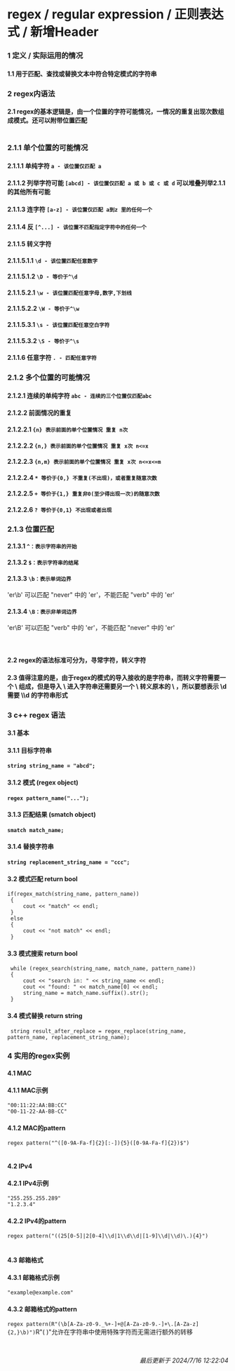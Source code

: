 # regex / regular expression / 正则表达式 / 新增Header<br>
### 1 定义 / 实际运用的情况<br> 
#### 1.1 用于匹配、查找或替换文本中符合特定模式的字符串<br>
### 2 regex内语法<br>
#### 2.1 regex的基本逻辑是，由一个位置的字符可能情况，一情况的重复出现次数组成模式。还可以附带位置匹配<br><br>
### 2.1.1 单个位置的可能情况<br>
#### 2.1.1.1 单纯字符 ```a - 该位置仅匹配 a```<br>
#### 2.1.1.2 列举字符可能 ```[abcd] - 该位置仅匹配 a 或 b 或 c 或 d``` 可以堆叠列举2.1.1的其他所有可能<br> 
#### 2.1.1.3 连字符 ```[a-z] - 该位置仅匹配 a到z 里的任何一个```<br>
#### 2.1.1.4 反 ```[^...] - 该位置不匹配指定字符中的任何一个```<br>
#### 2.1.1.5 转义字符<br>
#### 2.1.1.5.1.1 ```\d - 该位置匹配任意数字```<br>
#### 2.1.1.5.1.2 ```\D - 等价于^\d```<br>
#### 2.1.1.5.2.1 ```\w - 该位置匹配任意字母,数字,下划线```<br>
#### 2.1.1.5.2.2 ```\W - 等价于^\w```<br>
#### 2.1.1.5.3.1 ```\s - 该位置匹配任意空白字符```<br>
#### 2.1.1.5.3.2 ```\S - 等价于^\s```<br>
#### 2.1.1.6 任意字符 ```. - 匹配任意字符```
### 2.1.2 多个位置的可能情况<br>
#### 2.1.2.1 连续的单纯字符 ```abc - 连续的三个位置仅匹配abc```<br>
#### 2.1.2.2 前面情况的重复<br>
#### 2.1.2.2.1 ```{n} 表示前面的单个位置情况 重复 n次 ```<br>
#### 2.1.2.2.2 ```{n,} 表示前面的单个位置情况 重复 x次 n<=x```<br>
#### 2.1.2.2.3 ```{n,m} 表示前面的单个位置情况 重复 x次 n<=x<=m```<br>
#### 2.1.2.2.4 ```* 等价于{0,} 不重复(不出现)，或者重复随意次数```
#### 2.1.2.2.5 ```+ 等价于{1,} 重复非0(至少得出现一次)的随意次数```
#### 2.1.2.2.6 ```? 等价于{0,1} 不出现或者出现```
### 2.1.3 位置匹配<br>
#### 2.1.3.1 ```^：表示字符串的开始```<br>
#### 2.1.3.2 ```$：表示字符串的结尾```<br>
#### 2.1.3.3 ```\b：表示单词边界```<br>
'er\b' 可以匹配 "never" 中的 'er'，不能匹配 "verb" 中的 'er'<br>
#### 2.1.3.4 ```\B：表示非单词边界```<br>
'er\B' 可以匹配 "verb" 中的 'er'，不能匹配 "never" 中的 'er'<br>
<br><br>
#### 2.2 regex的语法标准可分为，寻常字符，转义字符<br>
#### 2.3 值得注意的是，由于regex的模式的导入接收的是字符串，而转义字符需要一个 \\ 组成，但是导入 \\ 进入字符串还需要另一个 \\ 转义原本的 \\ ，所以要想表示 \\d 需要 \\\\d 的字符串形式<br>
### 3 c++ regex 语法<br>
#### 3.1 基本
#### 3.1.1 目标字符串<br>
#### ```string string_name = "abcd";```<br>
#### 3.1.2 模式 (regex object)<br>
#### ```regex pattern_name("...");```<br>
#### 3.1.3 匹配结果 (smatch object)<br>
#### ```smatch match_name;```<br>
#### 3.1.4 替换字符串<br>
#### ```string replacement_string_name = "ccc";```<br>
#### 3.2 模式匹配 return bool<br>
```if(regex_match(string_name, pattern_name))```<br>
``` {```<br>
```		cout << "match" << endl;```<br>
```	}```<br>
``` else```<br>
``` {```<br>
```		cout << "not match" << endl;```<br>
```	}```<br>
#### 3.3 模式搜索 return bool<br>
```	while (regex_search(string_name, match_name, pattern_name))```<br>
``` {```<br>
```		cout << "search in: " << string_name << endl;```<br>
```		cout << "found: " << match_name[0] << endl;```<br>
```		string_name = match_name.suffix().str();```<br>
```	}```<br>
#### 3.4 模式替换 return string<br>
``` string result_after_replace = regex_replace(string_name, pattern_name, replacement_string_name);```<br>
### 4 实用的regex实例<br>
#### 4.1 MAC<br>
#### 4.1.1 MAC示例<br>
```"00:11:22:AA:BB:CC"```<br>
```"00-11-22-AA-BB-CC"```<br>
#### 4.1.2 MAC的pattern<br>
```regex pattern("^([0-9A-Fa-f]{2}[:-]){5}([0-9A-Fa-f]{2})$")```<br>
<br>
#### 4.2 IPv4<br>
#### 4.2.1 IPv4示例<br>
```"255.255.255.289"```<br>
```"1.2.3.4"```<br>
#### 4.2.2 IPv4的pattern<br>
```regex pattern("((25[0-5]|2[0-4]\\d|1\\d\\d|[1-9]\\d|\\d)\.){4}")```<br>
<br>
#### 4.3 邮箱格式<br>
#### 4.3.1 邮箱格式示例<br>
```"example@example.com"```<br>
#### 4.3.2 邮箱格式的pattern<br>
```regex pattern(R"(\b[A-Za-z0-9._%+-]+@[A-Za-z0-9.-]+\.[A-Za-z]{2,}\b)")```R"( )"允许在字符串中使用特殊字符而无需进行额外的转移<br>

<br><p align="right">*最后更新于 2024/7/16 12:22:04*